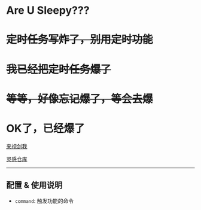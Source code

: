 # Are U Sleepy???

# ~~**定时任务写炸了，别用定时功能**~~

# ~~**我已经把定时任务爆了**~~

# ~~**等等，好像忘记爆了，等会去爆**~~

# **OK了，已经爆了**

[来视剑我](https://status.0d000721.xin)

[灵感仓库](https://github.com/wyf9/sleepy)

---

## 配置 & 使用说明

- `command`: 触发功能的命令